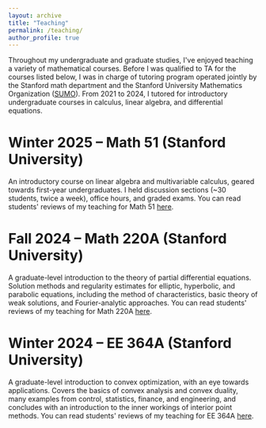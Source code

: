 ```yaml
---
layout: archive
title: "Teaching"
permalink: /teaching/
author_profile: true
---
```


Throughout my undergraduate and graduate studies, I've enjoyed teaching a variety of mathematical courses. Before I was qualified to TA for the courses listed below, I was in charge of tutoring program operated jointly by the Stanford math department and the Stanford University Mathematics Organization ([SUMO](https://sumo.stanford.edu/tutoring.html)). From 2021 to 2024, I tutored for introductory undergraduate courses in calculus, linear algebra, and differential equations. 

Winter 2025 – Math 51 (Stanford University)
======

An introductory course on linear algebra and multivariable calculus, geared towards first-year undergraduates. I held discussion sections (~30 students, twice a week), office hours, and graded exams. You can read students' reviews of my teaching for Math 51 [here](../files/JakeHofgard_math51_reviews.pdf).

Fall 2024 – Math 220A (Stanford University)
======

A graduate-level introduction to the theory of partial differential equations. Solution methods and regularity estimates for elliptic, hyperbolic, and parabolic equations, including the method of characteristics, basic theory of weak solutions, and Fourier-analytic approaches. You can read students' reviews of my teaching for Math 220A [here](../files/JakeHofgard_math220a_reviews.pdf).

Winter 2024 – EE 364A (Stanford University)
======


A graduate-level introduction to convex optimization, with an eye towards applications. Covers the basics of convex analysis and convex duality, many examples from control, statistics, finance, and engineering, and concludes with an introduction to the inner workings of interior point methods. You can read students' reviews of my teaching for EE 364A [here](../files/JakeHofgard_ee364a_reviews.pdf).
